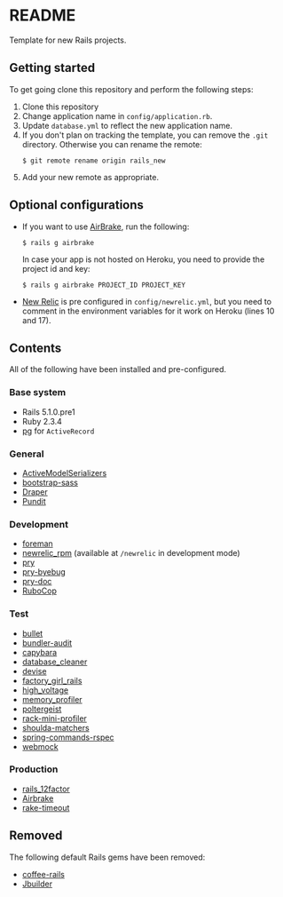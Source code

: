 # README

Template for new Rails projects. 


## Getting started

To get going clone this repository and perform the following steps:

1. Clone this repository
1. Change application name in `config/application.rb`.
1. Update `database.yml` to reflect the new application name.
1. If you don't plan on tracking the template, you can remove the `.git` directory. 
   Otherwise you can rename the remote:   
   ```shell
   $ git remote rename origin rails_new
   ```
1. Add your new remote as appropriate.

## Optional configurations

* If you want to use [AirBrake](https://airbrake.io), run the following:
   ```shell
   $ rails g airbrake
   ```
   In case your app is not hosted on Heroku, you need to provide the project id and key:
   ```shell
   $ rails g airbrake PROJECT_ID PROJECT_KEY
   ```
* [New Relic](https://newrelic.com) is pre configured in `config/newrelic.yml`, 
  but you need to comment in the environment variables for it work on Heroku 
  (lines 10 and 17).

## Contents

All of the following have been installed and pre-configured.

### Base system

* Rails 5.1.0.pre1
* Ruby 2.3.4
* [pg](https://github.com/ged/ruby-pg) for `ActiveRecord`

### General
 
* [ActiveModelSerializers](https://github.com/rails-api/active_model_serializers)
* [bootstrap-sass](https://github.com/twbs/bootstrap-sass)
* [Draper](https://github.com/drapergem/draper)
* [Pundit](https://github.com/elabs/pundit)

### Development

* [foreman](https://github.com/ddollar/foreman)
* [newrelic_rpm](https://github.com/newrelic/rpm) 
  (available at `/newrelic` in development mode)
* [pry](https://github.com/rweng/pry-rails)
* [pry-byebug](https://github.com/deivid-rodriguez/pry-byebug)
* [pry-doc](https://github.com/pry/pry-doc)
* [RuboCop](https://github.com/bbatsov/rubocop)

### Test

* [bullet](https://github.com/flyerhzm/bullet)
* [bundler-audit](https://github.com/rubysec/bundler-audit)
* [capybara](https://github.com/teamcapybara/capybara)
* [database_cleaner](https://github.com/DatabaseCleaner/database_cleaner)
* [devise](https://github.com/plataformatec/devise)
* [factory_girl_rails](https://github.com/thoughtbot/factory_girl_rails)
* [high_voltage](https://github.com/thoughtbot/high_voltage)
* [memory_profiler](https://github.com/SamSaffron/memory_profiler)
* [poltergeist](https://github.com/teampoltergeist/poltergeist)
* [rack-mini-profiler](https://github.com/MiniProfiler/rack-mini-profiler)
* [shoulda-matchers](https://github.com/thoughtbot/shoulda-matchers)
* [spring-commands-rspec](https://github.com/jonleighton/spring-commands-rspec)
* [webmock](https://github.com/bblimke/webmock)

### Production

* [rails_12factor](https://github.com/heroku/rails_12factor)
* [Airbrake](https://github.com/airbrake/airbrake)
* [rake-timeout](https://github.com/heroku/rack-timeout)

## Removed

The following default Rails gems have been removed:

* [coffee-rails](https://github.com/rails/coffee-rails)
* [Jbuilder](https://github.com/rails/jbuilder)
